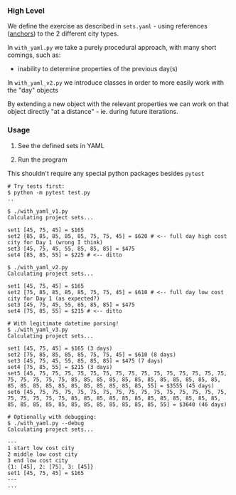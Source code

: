 ### High Level

We define the exercise as described in `sets.yaml` - using references ([anchors](https://www.educative.io/blog/advanced-yaml-syntax-cheatsheet#anchors)) to the 2 different city types.

In `with_yaml.py` we take a purely procedural approach, with many short comings, such as:
- inability to determine properties of the previous day(s)

In `with_yaml_v2.py` we introduce classes in order to more easily work with the "day" objects

By extending a new object with the relevant properties we can work on that object directly "at a distance" - ie. during future iterations.

### Usage

1. See the defined sets in YAML

2. Run the program

This shouldn't require any special python packages besides `pytest`
```
# Try tests first:
$ python -m pytest test.py
..

$ ./with_yaml_v1.py
Calculating project sets...

set1 [45, 75, 45] = $165
set2 [85, 85, 85, 85, 85, 75, 75, 45] = $620 # <-- full day high cost city for Day 1 (wrong I think)
set3 [45, 75, 45, 55, 85, 85, 85] = $475
set4 [85, 85, 55] = $225 # <-- ditto

$ ./with_yaml_v2.py
Calculating project sets...

set1 [45, 75, 45] = $165
set2 [75, 85, 85, 85, 85, 75, 75, 45] = $610 # <-- full day low cost city for Day 1 (as expected?)
set3 [45, 75, 45, 55, 85, 85, 85] = $475
set4 [75, 85, 55] = $215 # <-- ditto

# With legitimate datetime parsing!
$ ./with_yaml_v3.py
Calculating project sets...

set1 [45, 75, 45] = $165 (3 days)
set2 [75, 85, 85, 85, 85, 75, 75, 45] = $610 (8 days)
set3 [45, 75, 45, 55, 85, 85, 85] = $475 (7 days)
set4 [75, 85, 55] = $215 (3 days)
set5 [45, 75, 75, 75, 75, 75, 75, 75, 75, 75, 75, 75, 75, 75, 75, 75, 75, 75, 75, 75, 75, 85, 85, 85, 85, 85, 85, 85, 85, 85, 85, 85, 85, 85, 85, 85, 85, 85, 85, 85, 85, 85, 85, 85, 55] = $3555 (45 days)
set6 [45, 75, 75, 75, 75, 75, 75, 75, 75, 75, 75, 75, 75, 75, 75, 75, 75, 75, 75, 75, 75, 85, 85, 85, 85, 85, 85, 85, 85, 85, 85, 85, 85, 85, 85, 85, 85, 85, 85, 85, 85, 85, 85, 85, 85, 55] = $3640 (46 days)

# Optionally with debugging:
$ ./with_yaml.py --debug
Calculating project sets...

---
1 start low cost city
2 middle low cost city
3 end low cost city
{1: [45], 2: [75], 3: [45]}
set1 [45, 75, 45] = $165
---
...
```
